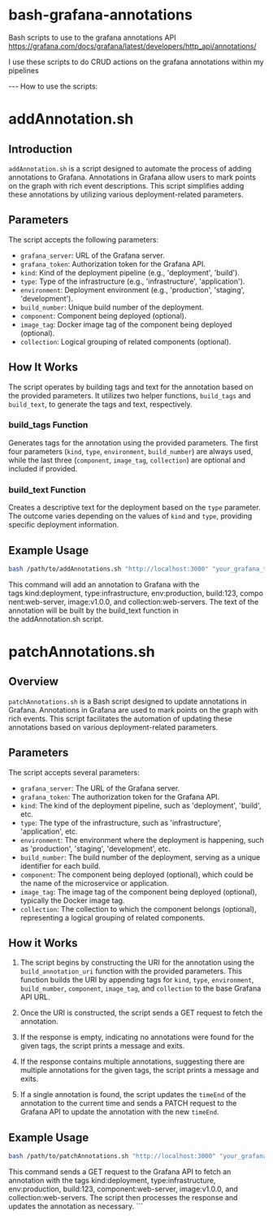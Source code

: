 # bash-grafana-annotations
Bash scripts to use to the grafana annotations API
https://grafana.com/docs/grafana/latest/developers/http_api/annotations/

I use these scripts to do CRUD actions on the grafana annotations within my pipelines

--- How to use the scripts:

# addAnnotation.sh

## Introduction
`addAnnotation.sh` is a script designed to automate the process of adding annotations to Grafana. Annotations in Grafana allow users to mark points on the graph with rich event descriptions. This script simplifies adding these annotations by utilizing various deployment-related parameters.

## Parameters
The script accepts the following parameters:

- `grafana_server`: URL of the Grafana server.
- `grafana_token`: Authorization token for the Grafana API.
- `kind`: Kind of the deployment pipeline (e.g., 'deployment', 'build').
- `type`: Type of the infrastructure (e.g., 'infrastructure', 'application').
- `environment`: Deployment environment (e.g., 'production', 'staging', 'development').
- `build_number`: Unique build number of the deployment.
- `component`: Component being deployed (optional).
- `image_tag`: Docker image tag of the component being deployed (optional).
- `collection`: Logical grouping of related components (optional).

## How It Works
The script operates by building tags and text for the annotation based on the provided parameters. It utilizes two helper functions, `build_tags` and `build_text`, to generate the tags and text, respectively.

### build_tags Function
Generates tags for the annotation using the provided parameters. The first four parameters (`kind`, `type`, `environment`, `build_number`) are always used, while the last three (`component`, `image_tag`, `collection`) are optional and included if provided.

### build_text Function
Creates a descriptive text for the deployment based on the `type` parameter. The outcome varies depending on the values of `kind` and `type`, providing specific deployment information.

## Example Usage
```bash
bash /path/to/addAnnotations.sh "http://localhost:3000" "your_grafana_token" "deployment" "infrastructure" "production" "123" "web-server" "v1.0.0" "web-servers"
```

This command will add an annotation to Grafana with the tags kind:deployment, type:infrastructure, env:production, build:123, component:web-server, image:v1.0.0, and collection:web-servers. The text of the annotation will be built by the build_text function in the addAnnotation.sh script.

# patchAnnotations.sh

## Overview
`patchAnnotations.sh` is a Bash script designed to update annotations in Grafana. Annotations in Grafana are used to mark points on the graph with rich events. This script facilitates the automation of updating these annotations based on various deployment-related parameters.

## Parameters

The script accepts several parameters:

- `grafana_server`: The URL of the Grafana server.
- `grafana_token`: The authorization token for the Grafana API.
- `kind`: The kind of the deployment pipeline, such as 'deployment', 'build', etc.
- `type`: The type of the infrastructure, such as 'infrastructure', 'application', etc.
- `environment`: The environment where the deployment is happening, such as 'production', 'staging', 'development', etc.
- `build_number`: The build number of the deployment, serving as a unique identifier for each build.
- `component`: The component being deployed (optional), which could be the name of the microservice or application.
- `image_tag`: The image tag of the component being deployed (optional), typically the Docker image tag.
- `collection`: The collection to which the component belongs (optional), representing a logical grouping of related components.

## How it Works

1. The script begins by constructing the URI for the annotation using the `build_annotation_uri` function with the provided parameters. This function builds the URI by appending tags for `kind`, `type`, `environment`, `build_number`, `component`, `image_tag`, and `collection` to the base Grafana API URL.

2. Once the URI is constructed, the script sends a GET request to fetch the annotation.

3. If the response is empty, indicating no annotations were found for the given tags, the script prints a message and exits.

4. If the response contains multiple annotations, suggesting there are multiple annotations for the given tags, the script prints a message and exits.

5. If a single annotation is found, the script updates the `timeEnd` of the annotation to the current time and sends a PATCH request to the Grafana API to update the annotation with the new `timeEnd`.

## Example Usage

```bash
bash /path/to/patchAnnotations.sh "http://localhost:3000" "your_grafana_token" "deployment" "infrastructure" "production" "123" "web-server" "v1.0.0" "web-servers"
```

This command sends a GET request to the Grafana API to fetch an annotation with the tags kind:deployment, type:infrastructure, env:production, build:123, component:web-server, image:v1.0.0, and collection:web-servers. The script then processes the response and updates the annotation as necessary. ```
